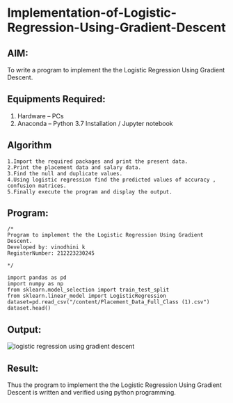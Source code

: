 # Implementation-of-Logistic-Regression-Using-Gradient-Descent

## AIM:
To write a program to implement the the Logistic Regression Using Gradient Descent.

## Equipments Required:
1. Hardware – PCs
2. Anaconda – Python 3.7 Installation / Jupyter notebook

## Algorithm
````
1.Import the required packages and print the present data.
2.Print the placement data and salary data.
3.Find the null and duplicate values.
4.Using logistic regression find the predicted values of accuracy , confusion matrices.
5.Finally execute the program and display the output.
````
## Program:
```
/*
Program to implement the the Logistic Regression Using Gradient Descent.
Developed by: vinodhini k
RegisterNumber: 212223230245
 
*/

import pandas as pd
import numpy as np
from sklearn.model_selection import train_test_split
from sklearn.linear_model import LogisticRegression
dataset=pd.read_csv("/content/Placement_Data_Full_Class (1).csv")
dataset.head()
```

## Output:
![logistic regression using gradient descent](sam.png)


## Result:
Thus the program to implement the the Logistic Regression Using Gradient Descent is written and verified using python programming.

